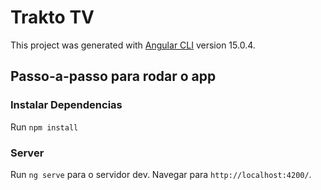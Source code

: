 # Trakto TV

This project was generated with [Angular CLI](https://github.com/angular/angular-cli) version 15.0.4.

## Passo-a-passo para rodar o app

### Instalar Dependencias

Run `npm install` 

### Server

Run `ng serve` para o servidor dev. Navegar para `http://localhost:4200/`.


